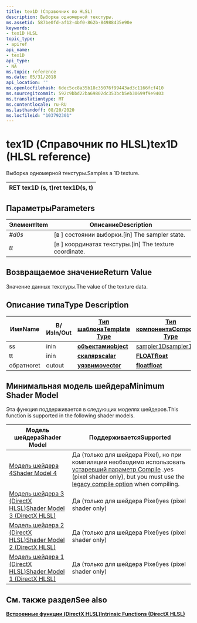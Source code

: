 ```yaml
---
title: tex1D (Справочник по HLSL)
description: Выборка одномерной текстуры.
ms.assetid: 587be0fd-af12-4bf0-862b-84988435e90e
keywords:
- tex1D HLSL
topic_type:
- apiref
api_name:
- tex1D
api_type:
- NA
ms.topic: reference
ms.date: 05/31/2018
api_location: ''
ms.openlocfilehash: 6dec5cc8a35b18c35076f99443ad3c1166fcf410
ms.sourcegitcommit: 592c9bbd22ba69802dc353bcb5eb30699f9e9403
ms.translationtype: MT
ms.contentlocale: ru-RU
ms.lasthandoff: 08/20/2020
ms.locfileid: "103792301"
---
```

# <a name="tex1d-hlsl-reference"></a><span data-ttu-id="e63cd-104">tex1D (Справочник по HLSL)</span><span class="sxs-lookup"><span data-stu-id="e63cd-104">tex1D (HLSL reference)</span></span>

<span data-ttu-id="e63cd-105">Выборка одномерной текстуры.</span><span class="sxs-lookup"><span data-stu-id="e63cd-105">Samples a 1D texture.</span></span>



| <span data-ttu-id="e63cd-106">RET tex1D (s, t)</span><span class="sxs-lookup"><span data-stu-id="e63cd-106">ret tex1D(s, t)</span></span> |
|-----------------|



 

## <a name="parameters"></a><span data-ttu-id="e63cd-107">Параметры</span><span class="sxs-lookup"><span data-stu-id="e63cd-107">Parameters</span></span>



| <span data-ttu-id="e63cd-108">Элемент</span><span class="sxs-lookup"><span data-stu-id="e63cd-108">Item</span></span>                                                   | <span data-ttu-id="e63cd-109">Описание</span><span class="sxs-lookup"><span data-stu-id="e63cd-109">Description</span></span>                               |
|--------------------------------------------------------|-------------------------------------------|
| <span data-ttu-id="e63cd-110"><span id="s"></span><span id="S"></span>*#d0*</span><span class="sxs-lookup"><span data-stu-id="e63cd-110"><span id="s"></span><span id="S"></span>*s*</span></span><br/> | <span data-ttu-id="e63cd-111">\[в \] состоянии выборки.</span><span class="sxs-lookup"><span data-stu-id="e63cd-111">\[in\] The sampler state.</span></span><br/>      |
| <span data-ttu-id="e63cd-112"><span id="t"></span><span id="T"></span>*t*</span><span class="sxs-lookup"><span data-stu-id="e63cd-112"><span id="t"></span><span id="T"></span>*t*</span></span><br/> | <span data-ttu-id="e63cd-113">\[в \] координатах текстуры.</span><span class="sxs-lookup"><span data-stu-id="e63cd-113">\[in\] The texture coordinate.</span></span><br/> |



 

## <a name="return-value"></a><span data-ttu-id="e63cd-114">Возвращаемое значение</span><span class="sxs-lookup"><span data-stu-id="e63cd-114">Return Value</span></span>

<span data-ttu-id="e63cd-115">Значение данных текстуры.</span><span class="sxs-lookup"><span data-stu-id="e63cd-115">The value of the texture data.</span></span>

## <a name="type-description"></a><span data-ttu-id="e63cd-116">Описание типа</span><span class="sxs-lookup"><span data-stu-id="e63cd-116">Type Description</span></span>



| <span data-ttu-id="e63cd-117">Имя</span><span class="sxs-lookup"><span data-stu-id="e63cd-117">Name</span></span> | <span data-ttu-id="e63cd-118">В/Из</span><span class="sxs-lookup"><span data-stu-id="e63cd-118">In/Out</span></span> | [<span data-ttu-id="e63cd-119">**Тип шаблона**</span><span class="sxs-lookup"><span data-stu-id="e63cd-119">**Template Type**</span></span>](dx-graphics-hlsl-intrinsic-functions.md)                       | [<span data-ttu-id="e63cd-120">**Тип компонента**</span><span class="sxs-lookup"><span data-stu-id="e63cd-120">**Component Type**</span></span>](dx-graphics-hlsl-intrinsic-functions.md) | <span data-ttu-id="e63cd-121">Размер</span><span class="sxs-lookup"><span data-stu-id="e63cd-121">Size</span></span> |
|------|--------|-------------------------------------------------------------------------------------|----------------------------------------------------------------|------|
| <span data-ttu-id="e63cd-122">s</span><span class="sxs-lookup"><span data-stu-id="e63cd-122">s</span></span>    | <span data-ttu-id="e63cd-123">in</span><span class="sxs-lookup"><span data-stu-id="e63cd-123">in</span></span>     | [<span data-ttu-id="e63cd-124">**объектами**</span><span class="sxs-lookup"><span data-stu-id="e63cd-124">**object**</span></span>](dx-graphics-hlsl-intrinsic-functions.md) | [<span data-ttu-id="e63cd-125">sampler1D</span><span class="sxs-lookup"><span data-stu-id="e63cd-125">sampler1D</span></span>](dx-graphics-hlsl-sampler.md)                      | <span data-ttu-id="e63cd-126">1</span><span class="sxs-lookup"><span data-stu-id="e63cd-126">1</span></span>    |
| <span data-ttu-id="e63cd-127">t</span><span class="sxs-lookup"><span data-stu-id="e63cd-127">t</span></span>    | <span data-ttu-id="e63cd-128">in</span><span class="sxs-lookup"><span data-stu-id="e63cd-128">in</span></span>     | [<span data-ttu-id="e63cd-129">**скаляр**</span><span class="sxs-lookup"><span data-stu-id="e63cd-129">**scalar**</span></span>](dx-graphics-hlsl-intrinsic-functions.md) | [<span data-ttu-id="e63cd-130">**FLOAT**</span><span class="sxs-lookup"><span data-stu-id="e63cd-130">**float**</span></span>](/windows/desktop/WinProg/windows-data-types)                        | <span data-ttu-id="e63cd-131">1</span><span class="sxs-lookup"><span data-stu-id="e63cd-131">1</span></span>    |
| <span data-ttu-id="e63cd-132">обратно</span><span class="sxs-lookup"><span data-stu-id="e63cd-132">ret</span></span>  | <span data-ttu-id="e63cd-133">out</span><span class="sxs-lookup"><span data-stu-id="e63cd-133">out</span></span>    | [<span data-ttu-id="e63cd-134">**уязвимо**</span><span class="sxs-lookup"><span data-stu-id="e63cd-134">**vector**</span></span>](dx-graphics-hlsl-intrinsic-functions.md) | [<span data-ttu-id="e63cd-135">**float**</span><span class="sxs-lookup"><span data-stu-id="e63cd-135">**float**</span></span>](/windows/desktop/WinProg/windows-data-types)                        | <span data-ttu-id="e63cd-136">4</span><span class="sxs-lookup"><span data-stu-id="e63cd-136">4</span></span>    |



 

## <a name="minimum-shader-model"></a><span data-ttu-id="e63cd-137">Минимальная модель шейдера</span><span class="sxs-lookup"><span data-stu-id="e63cd-137">Minimum Shader Model</span></span>

<span data-ttu-id="e63cd-138">Эта функция поддерживается в следующих моделях шейдеров.</span><span class="sxs-lookup"><span data-stu-id="e63cd-138">This function is supported in the following shader models.</span></span>



| <span data-ttu-id="e63cd-139">Модель шейдера</span><span class="sxs-lookup"><span data-stu-id="e63cd-139">Shader Model</span></span>                                              | <span data-ttu-id="e63cd-140">Поддерживается</span><span class="sxs-lookup"><span data-stu-id="e63cd-140">Supported</span></span>                                                                                                                         |
|-----------------------------------------------------------|-----------------------------------------------------------------------------------------------------------------------------------|
| [<span data-ttu-id="e63cd-141">Модель шейдера 4</span><span class="sxs-lookup"><span data-stu-id="e63cd-141">Shader Model 4</span></span>](dx-graphics-hlsl-sm4.md)                | <span data-ttu-id="e63cd-142">Да (только для шейдера Pixel), но при компиляции необходимо использовать [устаревший параметр Compile](/windows/desktop/direct3dtools/dx-graphics-tools-fxc-syntax) .</span><span class="sxs-lookup"><span data-stu-id="e63cd-142">yes (pixel shader only), but you must use the [legacy compile option](/windows/desktop/direct3dtools/dx-graphics-tools-fxc-syntax) when compiling.</span></span> |
| [<span data-ttu-id="e63cd-143">Модель шейдера 3 (DirectX HLSL)</span><span class="sxs-lookup"><span data-stu-id="e63cd-143">Shader Model 3 (DirectX HLSL)</span></span>](dx-graphics-hlsl-sm3.md) | <span data-ttu-id="e63cd-144">Да (только для шейдера Pixel)</span><span class="sxs-lookup"><span data-stu-id="e63cd-144">yes (pixel shader only)</span></span>                                                                                                           |
| [<span data-ttu-id="e63cd-145">Модель шейдера 2 (DirectX HLSL)</span><span class="sxs-lookup"><span data-stu-id="e63cd-145">Shader Model 2 (DirectX HLSL)</span></span>](dx-graphics-hlsl-sm2.md) | <span data-ttu-id="e63cd-146">Да (только для шейдера Pixel)</span><span class="sxs-lookup"><span data-stu-id="e63cd-146">yes (pixel shader only)</span></span>                                                                                                           |
| [<span data-ttu-id="e63cd-147">Модель шейдера 1 (DirectX HLSL)</span><span class="sxs-lookup"><span data-stu-id="e63cd-147">Shader Model 1 (DirectX HLSL)</span></span>](dx-graphics-hlsl-sm1.md) | <span data-ttu-id="e63cd-148">Да (только для шейдера Pixel)</span><span class="sxs-lookup"><span data-stu-id="e63cd-148">yes (pixel shader only)</span></span>                                                                                                           |



 

## <a name="see-also"></a><span data-ttu-id="e63cd-149">См. также раздел</span><span class="sxs-lookup"><span data-stu-id="e63cd-149">See also</span></span>

<dl> <dt>

[<span data-ttu-id="e63cd-150">**Встроенные функции (DirectX HLSL)**</span><span class="sxs-lookup"><span data-stu-id="e63cd-150">**Intrinsic Functions (DirectX HLSL)**</span></span>](dx-graphics-hlsl-intrinsic-functions.md)
</dt> </dl>

 


